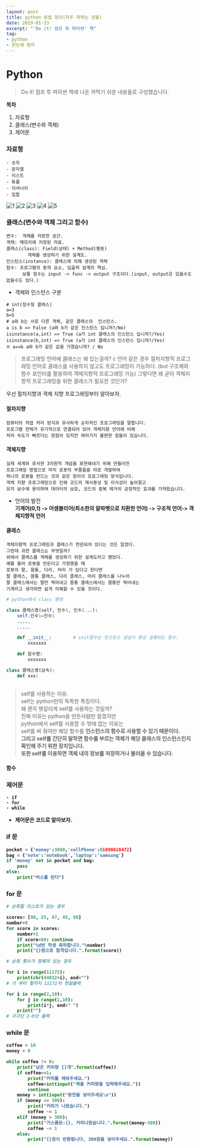 ```yaml
---
layout: post
title: python 문법 정리(자주 까먹는 것들)
date: 2019-01-23
excerpt: "'Do it! 점프 투 파이썬' 책"
tag:
- python
- 한눈에 정리
---
```


# Python
> Do it! 점프 투 파이썬 책에 나온 까먹기 쉬운 내용들로 구성했습니다. <br>

<strong>목차</strong>
1. 자료형
2. 클래스(변수와 객체) 
3. 제어문

### 자료형

```
- 숫자
- 문자열
- 리스트 
- 튜플
- 딕셔너리
- 집합
```
![1](https://user-images.githubusercontent.com/33630505/51591743-31bf7400-1f31-11e9-9b71-9850268ac951.jpg)
![2](https://user-images.githubusercontent.com/33630505/51591744-32580a80-1f31-11e9-9276-066bce8166ed.jpg)
![3](https://user-images.githubusercontent.com/33630505/51591745-32580a80-1f31-11e9-9b81-f6c7fcb9cd3a.jpg)
![4](https://user-images.githubusercontent.com/33630505/51591746-32580a80-1f31-11e9-9156-0534ecd4a94d.jpg)
![5](https://user-images.githubusercontent.com/33630505/51591748-32f0a100-1f31-11e9-8f6c-ef46202eacff.jpg)

### 클래스(변수와 객체 그리고 함수)

```
변수:  객체를 저장한 공간.
객체: 메모리에 저장된 자료.
클래스(class): Field(상태) + Method(행동) 
        객체를 생성하기 위한 설계도.
인스턴스(instance): 클래스에 의해 생성된 객체
함수: 프로그램의 동작 요소, 입출력 설계의 핵심. 
      보통 함수는 input -> func -> output 구조이다.(input, output은 있을수도 없을수도 있다.)
```
* 객체와 인스턴스 구분

```
# int(정수형 클래스)
a=3
b=5
# a와 b는 서로 다른 객체, 같은 클래스의  인스턴스. 
a is b => False (a와 b가 같은 인스턴스 입니까?/No)
isinstance(a,int) => True (a가 int 클래스의 인스턴스 입니까?/Yes)
isinstance(b,int) => True (a가 int 클래스의 인스턴스 입니까?/Yes)
※ a==b a와 b가 같은 값을 가졌습니까? / No 
```

> 프로그래밍 언어에 클래스는 왜 있는걸까?
c 언어 같은 경우 절차지향적 프로그래밍 언어로 클래스를 사용하지 않고도 
프로그래밍이 가능하다. (but 구조체와 함수 포인터를 활용하여 객체지향적 프로그래밍 가능)
그렇다면 왜 굳이 객체지향적 프로그래밍을 위한 클래스가 필요한 것인가?

우선 절차지향과 객체 지향 프로그래밍부터 알아보자.
#### 절차지향
```
컴퓨터의 작업 처리 방식과 유사하게 순차적인 프로그래밍을 말합니다.
프로그램 전체가 유기적으로 연결되어 있어 객체지향 언어에 비해 
처리 속도가 빠르다는 장점이 있지만 여러가지 불편한 점들이 있습니다.
```

#### 객체지향 
```
실제 세계와 유사한 3차원적 개념을 표현해내기 위해 만들어진 
프로그래밍 방법으로 마치 로봇의 부품들을 따로 개발하여 
하나의 로봇을 만드는 것과 같은 원리의 프로그래밍 방식입니다. 
객체 지향 프로그래밍으로 인해 코드의 재사용성 및 이식성이 높아졌고
유지 보수에 용이하며 데이터의 보호, 코드의 중복 제거의 긍정적인 효과를 가져왔습니다.
```
* 언어의 발전<br> 
<strong>기계어(0,1) -> 어셈블리어(최소한의 알파벳으로 치환한 언어) -> 구조적 언어-> 객체지향적 언어</strong>


#### 클래스 
```
객체지향적 프로그래밍과 클래스가 연관되어 있다는 것은 알겠다.
그런데 과연 클래스는 무엇일까?
위에서 클래스를 객체를 생성하기 위한 설계도라고 했었다. 
예를 들어 로봇을 만든다고 가정했을 때 
로봇의 팔, 몸통, 다리, 머리 가 있다고 한다면 
팔 클래스, 몸통 클래스, 다리 클래스, 머리 클래스를 나누어 
팔 클래스에서는 팔만 찍어내고 몸통 클래스에서는 몸통만 찍어내는 
기계라고 생각하면 쉽게 이해할 수 있을 것이다. 

```
```python
# python에서 class 형태

class 클래스명(self, 인수1, 인수2...):
	self.인수1=인수1
	.....
	.....

	def __init__:        # init함수는 인스턴스 생성시 항상 실행되는 함수.
		xxxxxxx

	def 함수명:
		xxxxxxx

class 클래스명(상속):
	def xxx:
	
```
> self를 사용하는 이유. <br>
  self는 python만의 독특한 특징이다.<br>
  왜 괜히 헷갈리게 self를 사용하는 것일까?<br>
  진짜 이유는 python을 만든사람만 알겠지만<br>
  python에서 self를 사용할 수 밖에 없는 이유는<br> 
  self를 써 줘야만 해당 함수를 <strong>인스턴스의 함수<strong>로 사용할 수 있기 때문이다.<br> 
  그리고 self를 간단히 말하면 함수를 부르는 객체가 
  해당 클래스의 인스턴스인지 확인헤 주기 위한 장치입니다.<br> 
  또한 self를 이용하면 객체 내의 정보를 저장하거나 불러올 수 있습니다.<br>



#### 함수 


### 제어문 

```
- if 
- for 
- while 
```
* 제어문은 코드로 알아보자.

### if 문

```python
pocket = {'money':3000,'cellPhone':01090618472}
bag = {'note':'notebook','laptop':'samsung'}
if 'money' not in pocket and bag:
	pass
else: 
	print("버스를 탄다")
```	

### for 문 

```python 
# 순회할 리스트가 있는 경우

scores= [90, 25, 67, 45, 80]
number=0
for score in scores:
	number+1
	if score<60: continue
	print("%d번 학생 축하합니다."%number)
	print("{}점으로 합격입니다.".format(score))
```
```python
# 순회 횟수가 정해져 있는 경우

for i in range(11172):
	print(chr(44032+i), end="")
# 가 부터 힣까지 11172자 한글출력

for i in range(2,10):
	for j in range(1,10):
		print(i*j, end=" ")
	print("")
# 구구단 2~9단 출력 
```
### while 문

```python
coffee = 10
money = 0

while coffee != 0:
    print("남은 커피량 {}개".format(coffee))
    if coffee==1:
        print("커피를 채워주세요.")
        coffee=int(input("채울 커피량을 입력해주세요."))
        continue
    money = int(input("동전을 넣어주세요\n"))
    if (money == 300):
        print("커피가 나왔습니다.")
        coffee -= 1
    elif (money > 300):
        print("거스름돈:{}, 커피나왔습니다.".format(money-300))
        coffee -= 1
    else:
        print("{}원이 반환됩니다, 300원을 넣어주세요.".format(money))
```
